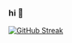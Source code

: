 ### hi 👋

[![GitHub Streak](https://streak-stats.demolab.com?user=mjt-21)](https://git.io/streak-stats)
